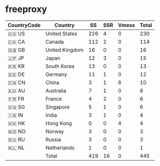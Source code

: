 # freeproxy

|CountryCode|Country|SS|SSR|Vmess|Total|
|  ----  | ----  |  ----  | ----  |  ----  | ----  |
|🇺🇸 US|United States|226|4|0|230|
|🇨🇦 CA|Canada|112|2|0|114|
|🇬🇧 GB|United Kingdom|16|0|0|16|
|🇯🇵 JP|Japan|12|3|0|15|
|🇰🇷 KR|South Korea|13|0|0|13|
|🇩🇪 DE|Germany|11|1|0|12|
|🇨🇳 CN|China|3|1|6|10|
|🇦🇺 AU|Australia|7|1|0|8|
|🇫🇷 FR|France|4|2|0|6|
|🇸🇬 SG|Singapore|5|1|0|6|
|🇮🇳 IN|India|3|1|0|4|
|🇭🇰 HK|Hong Kong|0|0|4|4|
|🇳🇴 NO|Norway|3|0|0|3|
|🇷🇺 RU|Russia|3|0|0|3|
|🇳🇱 NL|Netherlands|1|0|0|1|
||Total|419|16|0|445|
